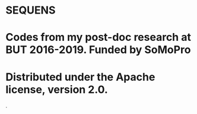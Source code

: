 # SEQUENS
# Codes from my post-doc research at BUT 2016-2019. Funded by SoMoPro
# Distributed under the Apache license, version 2.0.

.